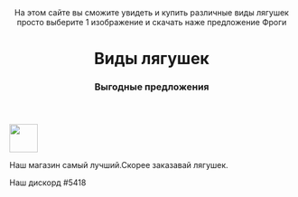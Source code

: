 <htm1>
<title>Лягушки</title>
<img src="https://photos.app.goo.gl/oFhcqGtZVfbXecqD7"width="10px" height="10px"
<body>
<header>
На этом сайте вы сможите увидеть и купить различные виды лягушек просто выберите 1 изображение и скачать наже предложение Фроги 
<h1 style="text-align:center">Виды лягушек</h1>
<h3>Выгодные предложения</h3>  
</header>
<img src="/uploads/2020/10/frog-159002_1280_0_1603798105.png"width="50px"height="50px/">
<p>Наш магазин самый лучший.Скорее заказавай лягушек.</p>
<footer>Наш дискорд #5418</footer>
</body>
</htm1>
